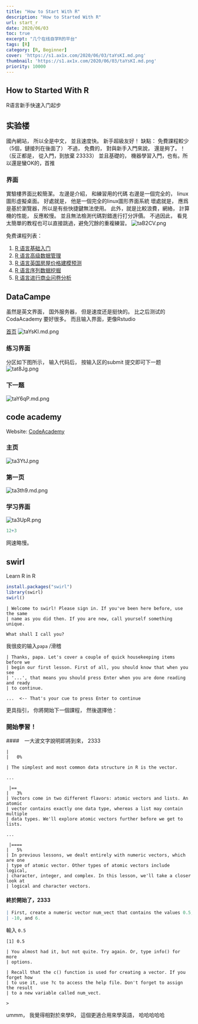 ```yaml
---
title: "How to Start With R"
description: "How to Started With R"
url: start_r
date: 2020/06/03
toc: true
excerpt: "几个在线自学R的平台"
tags: [R]
category: [R, Beginner]
cover: 'https://s1.ax1x.com/2020/06/03/taYsKI.md.png'
thumbnail: 'https://s1.ax1x.com/2020/06/03/taYsKI.md.png'
priority: 10000
---
```

## How to Started With R
R语言新手快速入门起步

## 实验楼

國內網站， 所以全是中文， 並且速度快。 新手超級友好！
缺點： 免費課程較少（5個，鏈接列在後面了）
不過， 免費的， 對與新手入門來說， 還是夠了。！（反正都是， 從入門，到放棄 23333）
並且基礎的， 機器學習入門，也有。所以還是蠻OK的，首推

### 界面

實驗樓界面比較簡潔。
左邊是介紹， 和練習用的代碼
右邊是一個完全的， linux 圖形虛擬桌面。
好處就是， 他是一個完全的linux圖形界面系統
壞處就是， 應爲是基於瀏覽器，所以是有些快捷鍵無法使用。
此外，就是比較浪費，網絡， 計算機的性能， 反應較慢。
並且無法檢測代碼對錯進行打分評價。
不過因此， 看見太簡單的教程也可以直接跳過，避免冗餘的重複練習。
![taB2CV.png](https://s1.ax1x.com/2020/06/03/taB2CV.png)

免费课程列表：
1. [R 语言基础入门](https://www.shiyanlou.com/courses/855)
2. [R 语言高级数据管理](https://www.shiyanlou.com/courses/867)
3. [R 语言英国房屋价格建模预测](https://www.shiyanlou.com/courses/882)
4. [R 语言序列数据挖掘](https://www.shiyanlou.com/courses/887)
5. [R 语言进行商业问卷分析](https://www.shiyanlou.com/courses/873)

## DataCampe

虽然是英文界面， 国外服务器， 但是速度还是挺快的。 比之后测试的 CodaAcademy 要好很多。 而且输入界面，更像Rstudio


[首页](https://campus.datacamp.com/)
![taYsKI.md.png](https://s1.ax1x.com/2020/06/03/taYsKI.md.png)

### 练习界面
分区如下图所示， 输入代码后， 按输入区的submit 提交即可下一题
![tat8Jg.png](https://s1.ax1x.com/2020/06/03/tat8Jg.png)

### 下一题
![taY6qP.md.png](https://s1.ax1x.com/2020/06/03/taY6qP.md.png)

## code academy
Website: [CodeAcademy](https://www.codecademy.com/courses/learn-r)
### 主页
![ta3YtJ.png](https://s1.ax1x.com/2020/06/03/ta3YtJ.png)

### 第一页
![ta3th9.md.png](https://s1.ax1x.com/2020/06/03/ta3th9.md.png)
### 学习界面
![ta3UpR.png](https://s1.ax1x.com/2020/06/03/ta3UpR.png)

```r
12+3
```

网速略慢。

## swirl
Learn R in R

```r
install.packages("swirl")
library(swirl)
swirl()
```
```
| Welcome to swirl! Please sign in. If you've been here before, use the same
| name as you did then. If you are new, call yourself something unique.

What shall I call you?
```
我很皮的输入`papa` /滑稽
```
| Thanks, papa. Let's cover a couple of quick housekeeping items before we
| begin our first lesson. First of all, you should know that when you see
| '...', that means you should press Enter when you are done reading and ready
| to continue.

...  <-- That's your cue to press Enter to continue
```

更具指引， 你將開始下一個課程， 然後選擇他：
### 開始學習！
####　一大波文字說明即將到來， 2333
```
|                                                                      |   0%

| The simplest and most common data structure in R is the vector.

...

 |==                                                                    |   3%
| Vectors come in two different flavors: atomic vectors and lists. An atomic
| vector contains exactly one data type, whereas a list may contain multiple
| data types. We'll explore atomic vectors further before we get to lists.

...

 |====                                                                  |   5%
| In previous lessons, we dealt entirely with numeric vectors, which are one
| type of atomic vector. Other types of atomic vectors include logical,
| character, integer, and complex. In this lesson, we'll take a closer look at
| logical and character vectors.
```
#### 終於開始了，2333
```R
| First, create a numeric vector num_vect that contains the values 0.5, 55,
| -10, and 6.
```
輸入 `0.5`
```
[1] 0.5

| You almost had it, but not quite. Try again. Or, type info() for more
| options.

| Recall that the c() function is used for creating a vector. If you forget how
| to use it, use ?c to access the help file. Don't forget to assign the result
| to a new variable called num_vect.

>
```

ummm， 我覺得相對於來學R， 這個更適合用來學英語， 哈哈哈哈哈
